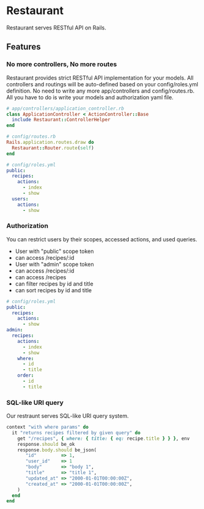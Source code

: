 # Restaurant
Restaurant serves RESTful API on Rails.

## Features

### No more controllers, No more routes
Restaurant provides strict RESTful API implementation for your models.
All controllers and routings will be auto-defined based on your config/roles.yml definition.
No need to write any more app/controllers and config/routes.rb.
All you have to do is write your models and authorization yaml file.

```ruby
# app/controllers/application_controller.rb
class ApplicationController < ActionController::Base
  include Restaurant::ControllerHelper
end
```

```ruby
# config/routes.rb
Rails.application.routes.draw do
  Restaurant::Router.route(self)
end
```

```yaml
# config/roles.yml
public:
  recipes:
    actions:
      - index
      - show
  users:
    actions:
      - show
```

### Authorization
You can restrict users by their scopes, accessed actions, and used queries.

* User with "public" scope token
 * can access /recipes/:id
* User with "admin" scope token
 * can access /recipes/:id
 * can access /recipes
 * can filter recipes by id and title
 * can sort recipes by id and title

```yaml
# config/roles.yml
public:
  recipes:
    actions:
      - show
admin:
  recipes:
    actions:
      - index
      - show
    where:
      - id
      - title
    order:
      - id
      - title
```

### SQL-like URI query
Our restraunt serves SQL-like URI query system.

```ruby
context "with where params" do
  it "returns recipes filtered by given query" do
    get "/recipes", { where: { title: { eq: recipe.title } } }, env
    response.should be_ok
    response.body.should be_json(
       "id"         => 1,
       "user_id"    => 1
       "body"       => "body 1",
       "title"      => "title 1",
       "updated_at" => "2000-01-01T00:00:00Z",
       "created_at" => "2000-01-01T00:00:00Z",
    )
  end
end
```
